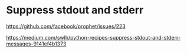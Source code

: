 # Suppress stdout and stderr

https://github.com/facebook/prophet/issues/223

https://medium.com/swlh/python-recipes-suppress-stdout-and-stderr-messages-9141ef4b1373

